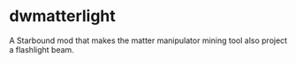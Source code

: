dwmatterlight
=============

A Starbound mod that makes the matter manipulator mining tool also project a flashlight beam.
